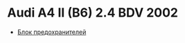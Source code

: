 # Audi A4 II (B6) 2.4 BDV 2002
* [Блок предохранителей](https://github.com/uran1980/audi-a4-bdv/blob/master/Fuses.md)
